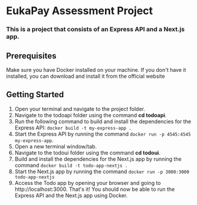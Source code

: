 # EukaPay Assessment Project
### This is a project that consists of an Express API and a Next.js app.

## Prerequisites
Make sure you have Docker installed on your machine. If you don't have it installed, you can download and install it from the official website

## Getting Started
1. Open your terminal and navigate to the project folder.
2. Navigate to the todoapi folder using the command __cd todoapi__.
3. Run the following command to build and install the dependencies for the Express API:
`docker build -t my-express-app .`
4. Start the Express API by running the command `docker run -p 4545:4545 my-express-app`.
5. Open a new terminal window/tab.
6. Navigate to the todoui folder using the command __cd todoui__.
7. Build and install the dependencies for the Next.js app by running the command `docker build -t todo-app-nextjs .`
8. Start the Next.js app by running the command `docker run -p 3000:3000 todo-app-nextjs`
9. Access the Todo app by opening your browser and going to http://localhost:3000.
That's it! You should now be able to run the Express API and the Next.js app using Docker.
